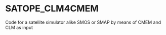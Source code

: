 # SATOPE_CLM4CMEM
Code for a satellite simulator alike SMOS or SMAP by means of CMEM and CLM as input

